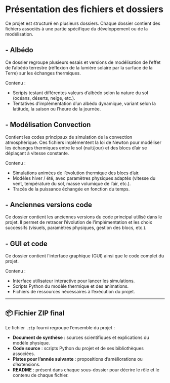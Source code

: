 # Présentation des fichiers et dossiers

Ce projet est structuré en plusieurs dossiers. Chaque dossier contient des fichiers associés à une partie spécifique du développement ou de la modélisation.

## - Albédo

Ce dossier regroupe plusieurs essais et versions de modélisation de l’effet de l’albédo terrestre (réflexion de la lumière solaire par la surface de la Terre) sur les échanges thermiques.

Contenu :
- Scripts testant différentes valeurs d’albédo selon la nature du sol (océans, déserts, neige, etc.).
- Tentatives d’implémentation d’un albédo dynamique, variant selon la latitude, la saison ou l’heure de la journée.

## - Modélisation Convection

Contient les codes principaux de simulation de la convection atmosphérique. Ces fichiers implémentent la loi de Newton pour modéliser les échanges thermiques entre le sol (nuit/jour) et des blocs d’air se déplaçant à vitesse constante.

Contenu :
- Simulations animées de l’évolution thermique des blocs d’air.
- Modèles hiver / été, avec paramètres physiques adaptés (vitesse du vent, température du sol, masse volumique de l’air, etc.).
- Tracés de la puissance échangée en fonction du temps.

## - Anciennes versions code

Ce dossier contient les anciennes versions du code principal utilisé dans le projet. Il permet de retracer l’évolution de l’implémentation et les choix successifs (visuels, paramètres physiques, gestion des blocs, etc.).

## - GUI et code

Ce dossier contient l’interface graphique (GUI) ainsi que le code complet du projet.

Contenu :
- Interface utilisateur interactive pour lancer les simulations.
- Scripts Python du modèle thermique et des animations.
- Fichiers de ressources nécessaires à l’exécution du projet.

---

## 📦 Fichier ZIP final

Le fichier `.zip` fourni regroupe l’ensemble du projet :

- **Document de synthèse** : sources scientifiques et explications du modèle physique.
- **Code source** : scripts Python du projet et de ses bibliothèques associées.
- **Pistes pour l’année suivante** : propositions d’améliorations ou d’extensions.
- **README** : présent dans chaque sous-dossier pour décrire le rôle et le contenu de chaque fichier.
